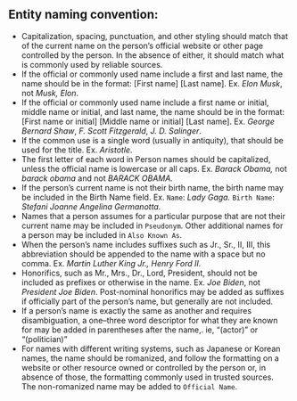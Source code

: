 ## Entity naming convention:

- Capitalization, spacing, punctuation, and other styling should match that of the current name on the person’s official website or other page controlled by the person.  In the absence of either, it should match what is commonly used by reliable sources.
- If the official or commonly used name include a first and last name, the name should be in the format: [First name] [Last name].  Ex. *Elon Musk*, not *Musk, Elon*.
- If the official or commonly used name include a first name or initial, middle name or initial, and last name, the name should be in the format: [First name or initial] [Middle name or initial] [Last name]. Ex. *George Bernard Shaw*, *F. Scott Fitzgerald*, *J. D. Salinger*.
- If the common use is a single word (usually in antiquity), that should be used for the title. Ex. *Aristotle*.
- The first letter of each word in Person names should be capitalized, unless the official name is lowercase or all caps.  Ex. *Barack Obama,* not *barack obama* and not *BARACK OBAMA.*
- If the person’s current name is not their birth name, the birth name may be included in the Birth Name field.  Ex. `Name`: *Lady Gaga.* `Birth Name`: *Stefani Joanne Angelina Germanotta.*
- Names that a person assumes for a particular purpose that are not their current name may be included in `Pseudonym`.  Other additional names for a person may be included in `Also Known As`.
- When the person’s name includes suffixes such as Jr., Sr., II, III, this abbreviation should be appended to the name with a space but no comma. Ex. *Martin Luther King Jr., Henry Ford II.*
- Honorifics, such as Mr., Mrs., Dr., Lord, President, should not be included as prefixes or otherwise in the name.  Ex. *Joe Biden*, not *President Joe Biden*.  Post-nominal honorifics may be added as suffixes if officially part of the person’s name, but generally are not included.
- If a person’s name is exactly the same as another and requires disambiguation, a one–three word descriptor for what they are known for may be added in parentheses after the name,. ie, “(actor)” or “(politician)”
- For names with different writing systems, such as Japanese or Korean names, the name should be romanized, and follow the formatting on a website or other resource owned or controlled by the person or, in absence of those, the formatting commonly used in trusted sources.  The non-romanized name may be added to `Official Name`.
